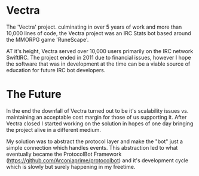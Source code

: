 Vectra
======

The 'Vectra' project. culminating in over 5 years of work and more than 10,000 lines of code, the 
Vectra project was an IRC Stats bot based around the MMORPG game 'RuneScape'.

AT it's height, Vectra served over 10,000 users primarily on the IRC network SwiftIRC. The project 
ended in 2011 due to financial issues, however I hope the software that was in development at the 
time can be a viable source of education for future IRC bot developers.

The Future
===========

In the end the downfall of Vectra turned out to be it's scalability issues vs. maintaining an acceptable
cost margin for those of us supporting it. After Vectra closed I started working on the solution in hopes
of one day bringing the project alive in a different medium.

My solution was to abstract the protocol layer and make the "bot" just a simple connection which handles
events. This abstraction led to what eventually became the ProtocolBot Framework 
(https://github.com/Arconiaprime/protocolbot) and it's development cycle which is slowly but surely happening
in my freetime.